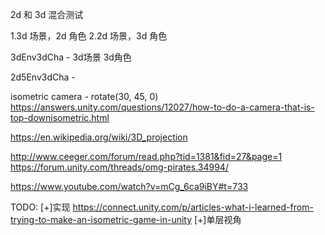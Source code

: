 2d 和 3d 混合测试

1.3d 场景，2d 角色
2.2d 场景，3d 角色

3dEnv3dCha - 3d场景 3d角色

2d5Env3dCha - 

isometric camera - rotate(30, 45, 0)
https://answers.unity.com/questions/12027/how-to-do-a-camera-that-is-top-downisometric.html

https://en.wikipedia.org/wiki/3D_projection

http://www.ceeger.com/forum/read.php?tid=1381&fid=27&page=1
https://forum.unity.com/threads/omg-pirates.34994/

https://www.youtube.com/watch?v=mCg_6ca9iBY#t=733

TODO:
[+]实现 https://connect.unity.com/p/articles-what-i-learned-from-trying-to-make-an-isometric-game-in-unity
[+]单层视角